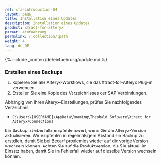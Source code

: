 ```yaml
---
ref: xfa-introduction-04
layout: page
title: Installation eines Updates
description: Installation eines Updates
product: xtract-for-alteryx
parent: einfuehrung
permalink: /:collection/:path
weight: 4
lang: de_DE
---
```


{% include _content/de/einfuehrung/update.md %}

### Erstellen eines Backups

1. Kopieren Sie alle Alteryx-Workflows, die das Xtract-for-Alteryx Plug-in verwenden.
2. Erstellen Sie eine Kopie des Verzeichnisses der SAP-Verbindungen. 

Abhängig von Ihren Alteryx-Einstellungen, prüfen Sie nachfolgendes Verzeichnis:
- `C:\Users\[USERNAME]\AppData\Roaming\Theobald Software\Xtract for Alteryx\Connections`

Ein Backup ist ebenfalls empfehlenswert, wenn Sie die Alteryx-Version aktualisieren.
Wir empfehlen in regelmäßigem Abstand ein Backup zu erstellen, damit Sie bei Bedarf problemlos wieder auf die vorige Version wechseln können.
Achten Sie auf die Produktversion, die Sie aktuell im Einsatz haben, damit Sie im Fehlerfall wieder auf dieselbe Version wechseln können.